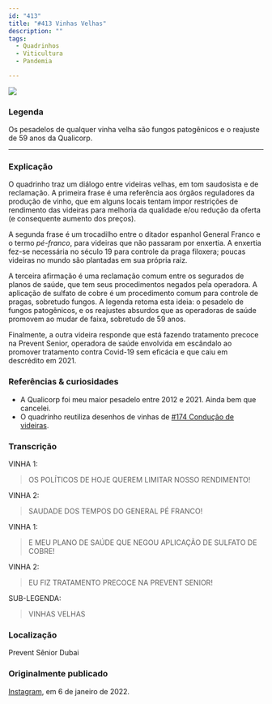 ```yaml
---
id: "413"
title: "#413 Vinhas Velhas"
description: ""
tags:
  - Quadrinhos
  - Viticultura
  - Pandemia

---
```


![](https://bebiodicionario-com.s3.amazonaws.com/media/posts/202201/271275227_1345311859243808_902011747696462810_n_17881807904523340.jpg)

### Legenda
Os pesadelos de qualquer vinha velha são fungos patogênicos e o reajuste de 59 anos da Qualicorp.

---

### Explicação
O quadrinho traz um diálogo entre videiras velhas, em tom saudosista e de reclamação. A primeira frase é uma referência aos órgãos reguladores da produção de vinho, que em alguns locais tentam impor restrições de rendimento das videiras para melhoria da qualidade e/ou redução da oferta (e consequente aumento dos preços).

A segunda frase é um trocadilho entre o ditador espanhol General Franco e o termo *pé-franco*, para videiras que não passaram por enxertia. A enxertia fez-se necessária no século 19 para controle da praga filoxera; poucas videiras no mundo são plantadas em sua própria raiz.

A terceira afirmação é uma reclamação comum entre os segurados de planos de saúde, que tem seus procedimentos negados pela operadora. A aplicação de sulfato de cobre é um procedimento comum para controle de pragas, sobretudo fungos. A legenda retoma esta ideia: o pesadelo de fungos patogênicos, e os reajustes absurdos que as operadoras de saúde promovem ao mudar de faixa, sobretudo de 59 anos.

Finalmente, a outra videira responde que está fazendo tratamento precoce na Prevent Senior, operadora de saúde envolvida em escândalo ao promover tratamento contra Covid-19 sem eficácia e que caiu em descrédito em 2021.

### Referências & curiosidades
- A Qualicorp foi meu maior pesadelo entre 2012 e 2021. Ainda bem que cancelei.
- O quadrinho reutiliza desenhos de vinhas de [#174 Condução de videiras](..2020/174/).

### Transcrição
VINHA 1:
> OS POLÍTICOS DE HOJE QUEREM LIMITAR NOSSO RENDIMENTO!

VINHA 2:
> SAUDADE DOS TEMPOS DO GENERAL PÉ FRANCO!

VINHA 1:
> E MEU PLANO DE SAÚDE QUE NEGOU APLICAÇÃO DE SULFATO DE COBRE!

VINHA 2:
> EU FIZ TRATAMENTO PRECOCE NA PREVENT SENIOR!

SUB-LEGENDA:
> VINHAS VELHAS

### Localização
Prevent Sênior Dubai

### Originalmente publicado
[Instagram](https://www.instagram.com/p/CYZHoL6L-Jo/), em 6 de janeiro de 2022.
